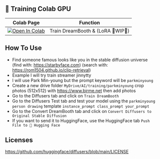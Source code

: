 ## 🦒 Training Colab GPU

| Colab Page | Function
| --- | --- |
[![Open In Colab](https://colab.research.google.com/assets/colab-badge.svg)](https://colab.research.google.com/github/camenduru/stable-diffusion-webui-colab/blob/training/train.ipynb) | Train DreamBooth & (LoRA 🚦WIP🚦)

## How To Use
- Find someone famous looks like you in the stable diffusion universe (find with: https://starbyface.com) (search with: https://rom1504.github.io/clip-retrieval)
- Example I will try train streamer jinnytty
- I will use Park Min-young but the prompt keyword will be `parkminyoung`
- Create a new drive folder `MyDrive/AI/training/parkminyoung` crop photos (512x512) with https://www.birme.net then add photos
- Go to the Diffusers tab and click on `Train DreamBooth`
- Go to the Diffusers Test tab and test your model using the `parkminyoung person drawing` template `instance_prompt class_prompt your_prompt`
- Go to the Convert DreamBooth tab and click on `Convert Diffusers to Original Stable Diffusion`
- If you want to send it to HuggingFace, use the HuggingFace tab `Push File to 🤗 Hugging Face`

## Licenses
https://github.com/huggingface/diffusers/blob/main/LICENSE

